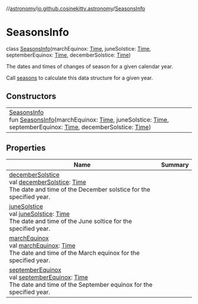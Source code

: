 //[astronomy](../../../index.md)/[io.github.cosinekitty.astronomy](../index.md)/[SeasonsInfo](index.md)

# SeasonsInfo

class [SeasonsInfo](index.md)(marchEquinox: [Time](../-time/index.md), juneSolstice: [Time](../-time/index.md), septemberEquinox: [Time](../-time/index.md), decemberSolstice: [Time](../-time/index.md))

The dates and times of changes of season for a given calendar year.

Call [seasons](../seasons.md) to calculate this data structure for a given year.

## Constructors

| | |
|---|---|
| [SeasonsInfo](-seasons-info.md)<br>fun [SeasonsInfo](-seasons-info.md)(marchEquinox: [Time](../-time/index.md), juneSolstice: [Time](../-time/index.md), septemberEquinox: [Time](../-time/index.md), decemberSolstice: [Time](../-time/index.md)) |

## Properties

| Name | Summary |
|---|---|
| [decemberSolstice](december-solstice.md)<br>val [decemberSolstice](december-solstice.md): [Time](../-time/index.md)<br>The date and time of the December solstice for the specified year. |
| [juneSolstice](june-solstice.md)<br>val [juneSolstice](june-solstice.md): [Time](../-time/index.md)<br>The date and time of the June soltice for the specified year. |
| [marchEquinox](march-equinox.md)<br>val [marchEquinox](march-equinox.md): [Time](../-time/index.md)<br>The date and time of the March equinox for the specified year. |
| [septemberEquinox](september-equinox.md)<br>val [septemberEquinox](september-equinox.md): [Time](../-time/index.md)<br>The date and time of the September equinox for the specified year. |
